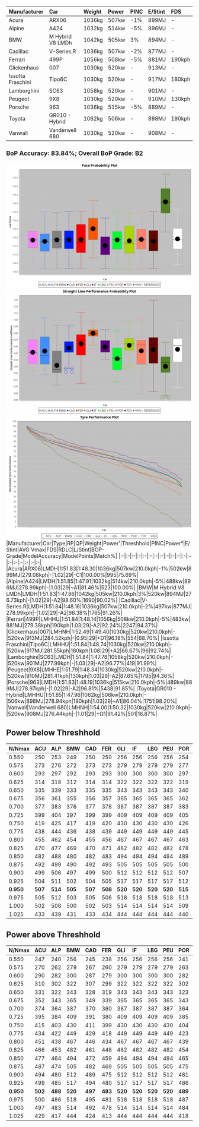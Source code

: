 |Manufacturer|Car|Weight|Power|PINC|E/Stint|FDS|
|:-|:-|:-|:-|:-|:-|:-|
|Acura|ARX06|1036kg|507kw|-1%|899MJ|-|
|Alpine|A424|1032kg|514kw|-5%|896MJ|-|
|BMW|M Hybrid V8 LMDh|1042kg|505kw|3%|894MJ|-|
|Cadillac|V-Series.R|1036kg|507kw|-2%|877MJ|-|
|Ferrari|499P|1056kg|508kw|-5%|881MJ|190kph|
|Glickenhaus|007|1030kg|520kw|-|913MJ|-|
|Issotta Fraschini|Tipo6C|1030kg|520kw|-|917MJ|180kph|
|Lamborghini|SC63|1058kg|520kw|-|901MJ|-|
|Peugeot|9X8|1030kg|520kw|-|910MJ|130kph|
|Porsche|963|1036kg|515kw|-5%|889MJ|-|
|Toyota|GR010 - Hybrid|1062kg|506kw|-|898MJ|190kph|
|Vanwall|Vanderwell 680|1030kg|520kw|-|908MJ|-|

### BoP Accuracy: 83.84%; Overall BoP Grade: B2
![PACECHART](./IMG/AUTO.png)
![STRAIGHTLINEPERFORMANCECHART](./IMG/AUTO_sp.png)
![TYREPERFORMANCECHART](./IMG/AUTO_tw.png)
|Manufacturer|Car|Type|RP|QP|Weight|Power¹|Threshhold|PINC|Power²|E/Stint|AVG Vmax|FDS|RDLC|L/Stint|BOP-Grade|ModelAccuracy|ModelPoints|Match%|
|:-|:-|:-|:-|:-|:-|:-|:-|:-|:-|:-|:-|:-|:-|:-|:-|:-|:-|:-|
|Acura|ARX06|LMDH|1:51.83|1:48.30|1036kg|507kw|210.0kph|-1%|502kw|899MJ|279.08kph|-|1.02|29|-C1|100.00%|995|75.69%|
|Alpine|A424|LMDH|1:51.85|1:47.91|1032kg|514kw|210.0kph|-5%|488kw|896MJ|278.99kph|-|1.03|29|~A1|81.46%|523|100.00%|
|BMW|M Hybrid V8 LMDh|LMDH|1:51.83|1:47.86|1042kg|505kw|210.0kph|3%|520kw|894MJ|276.73kph|-|1.02|29|-A2|98.60%|1690|90.02%|
|Cadillac|V-Series.R|LMDH|1:51.84|1:48.16|1036kg|507kw|210.0kph|-2%|497kw|877MJ|278.99kph|-|1.02|29|-A2|98.38%|1765|91.26%|
|Ferrari|499P|LMHHU|1:51.84|1:48.14|1056kg|508kw|210.0kph|-5%|483kw|881MJ|279.38kph|190kph|1.03|29|-A2|92.24%|2247|94.37%|
|Glickenhaus|007|LMHNH|1:52.49|1:49.40|1030kg|520kw|210.0kph|-|520kw|913MJ|284.52kph|-|0.95|29|+D1|96.18%|554|68.70%|
|Issotta Fraschini|Tipo6C|LMHHU|1:51.84|1:48.74|1030kg|520kw|210.0kph|-|520kw|917MJ|281.55kph|180kph|1.08|29|+A2|66.67%|96|92.74%|
|Lamborghini|SC63|LMDH|1:51.84|1:47.78|1058kg|520kw|210.0kph|-|520kw|901MJ|277.99kph|-|1.03|29|-A2|96.77%|419|91.99%|
|Peugeot|9X8|LMHHE|1:51.79|1:48.34|1030kg|520kw|210.0kph|-|520kw|910MJ|281.41kph|130kph|1.03|29|-A2|87.65%|1795|94.36%|
|Porsche|963|LMDH|1:51.83|1:48.19|1036kg|515kw|210.0kph|-5%|489kw|889MJ|278.97kph|-|1.02|29|-A2|96.81%|5438|91.85%|
|Toyota|GR010 - Hybrid|LMHHU|1:51.85|1:47.96|1062kg|506kw|210.0kph|-|506kw|898MJ|278.94kph|190kph|1.03|29|~A1|86.04%|1751|98.20%|
|Vanwall|Vanderwell 680|LMHNH|1:54.00|1:50.32|1030kg|520kw|210.0kph|-|520kw|908MJ|276.44kph|-|1.01|29|+Ω1|91.42%|501|16.87%|

## Power below Threshhold
|N/Nmax|ACU|ALP|BMW|CAD|FER|GLI|IF|LBG|PEU|POR|TOY|VAN|
|:-|:-|:-|:-|:-|:-|:-|:-|:-|:-|:-|:-|:-|
|0.550|250|253|249|250|250|256|256|256|256|254|249|256|
|0.575|273|276|272|273|273|279|279|279|279|277|272|279|
|0.600|293|297|292|293|293|300|300|300|300|297|292|300|
|0.625|314|318|312|314|314|322|322|322|322|319|313|322|
|0.650|335|339|333|335|335|343|343|343|343|340|334|343|
|0.675|356|361|355|356|357|365|365|365|365|362|355|365|
|0.700|377|383|376|377|378|387|387|387|387|383|377|387|
|0.725|399|404|397|399|399|409|409|409|409|405|398|409|
|0.750|419|425|417|419|420|430|430|430|430|426|418|430|
|0.775|438|444|436|438|439|449|449|449|449|445|437|449|
|0.800|455|462|454|455|456|467|467|467|467|463|454|467|
|0.825|470|477|469|470|471|482|482|482|482|478|469|482|
|0.850|482|488|480|482|483|494|494|494|494|489|481|494|
|0.875|492|499|490|492|493|505|505|505|505|500|491|505|
|0.900|499|506|497|499|500|512|512|512|512|507|498|512|
|0.925|504|511|502|504|505|517|517|517|517|512|503|517|
|**0.950**|**507**|**514**|**505**|**507**|**508**|**520**|**520**|**520**|**520**|**515**|**506**|**520**|
|0.975|505|512|503|505|506|518|518|518|518|513|504|518|
|1.000|502|508|500|502|503|514|514|514|514|509|501|514|
|1.025|433|439|431|433|434|444|444|444|444|440|432|444|

## Power above Threshhold
|N/Nmax|ACU|ALP|BMW|CAD|FER|GLI|IF|LBG|PEU|POR|TOY|VAN|
|:-|:-|:-|:-|:-|:-|:-|:-|:-|:-|:-|:-|:-|
|0.550|247|240|256|245|238|256|256|256|256|241|249|256|
|0.575|270|262|279|267|260|279|279|279|279|263|272|279|
|0.600|290|282|300|287|279|300|300|300|300|282|292|300|
|0.625|310|302|322|307|299|322|322|322|322|302|313|322|
|0.650|331|322|343|328|319|343|343|343|343|323|334|343|
|0.675|352|343|365|349|339|365|365|365|365|343|355|365|
|0.700|374|364|387|370|360|387|387|387|387|364|377|387|
|0.725|395|384|409|391|380|409|409|409|409|385|398|409|
|0.750|415|403|430|411|399|430|430|430|430|404|418|430|
|0.775|434|422|449|429|418|449|449|449|449|423|437|449|
|0.800|451|438|467|446|434|467|467|467|467|439|454|467|
|0.825|466|453|482|461|448|482|482|482|482|454|469|482|
|0.850|477|464|494|472|459|494|494|494|494|465|481|494|
|0.875|487|474|505|482|469|505|505|505|505|475|491|505|
|0.900|494|480|512|489|475|512|512|512|512|481|498|512|
|0.925|499|485|517|494|480|517|517|517|517|486|503|517|
|**0.950**|**502**|**488**|**520**|**497**|**483**|**520**|**520**|**520**|**520**|**489**|**506**|**520**|
|0.975|500|486|518|495|481|518|518|518|518|487|504|518|
|1.000|497|483|514|492|478|514|514|514|514|484|501|514|
|1.025|429|417|444|424|413|444|444|444|444|418|432|444|
